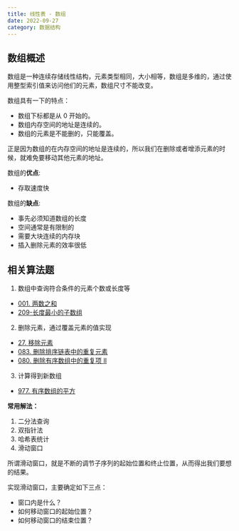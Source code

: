 ```yaml
---
title: 线性表 - 数组
date: 2022-09-27
category: 数据结构
---
```


## 数组概述

数组是一种连续存储线性结构，元素类型相同，大小相等，数组是多维的，通过使用整型索引值来访问他们的元素，数组尺寸不能改变。

数组具有一下的特点：

- 数组下标都是从 0 开始的。
- 数组内存空间的地址是连续的。
- 数组的元素是不能删的，只能覆盖。

正是因为数组的在内存空间的地址是连续的，所以我们在删除或者增添元素的时候，就难免要移动其他元素的地址。

数组的**优点**:

* 存取速度快

数组的**缺点**:

* 事先必须知道数组的长度
* 空间通常是有限制的
* 需要大块连续的内存块
* 插入删除元素的效率很低

## 相关算法题

1. 数组中查询符合条件的元素个数或长度等
  - [001. 两数之和](https://leetcode.cn/problems/two-sum/)
  - [209-长度最小的子数组](https://leetcode.cn/problems/minimum-size-subarray-sum/)

2. 删除元素，通过覆盖元素的值实现
  - [27. 移除元素](https://leetcode.cn/problems/remove-element/)
  - [083. 删除排序链表中的重复元素](https://leetcode.cn/problems/remove-duplicates-from-sorted-list/)
  - [080. 删除有序数组中的重复项 II](https://leetcode.cn/problems/remove-duplicates-from-sorted-array-ii/)

3. 计算得到新数组
  - [977. 有序数组的平方](https://leetcode.cn/problems/squares-of-a-sorted-array)


**常用解法：**

1. 二分法查询
2. 双指针法
3. 哈希表统计
4. 滑动窗口

所谓滑动窗口，就是不断的调节子序列的起始位置和终止位置，从而得出我们要想的结果。

实现滑动窗口，主要确定如下三点：

- 窗口内是什么？
- 如何移动窗口的起始位置？
- 如何移动窗口的结束位置？